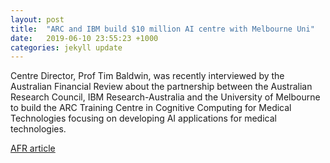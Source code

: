```yaml
---
layout: post
title:  "ARC and IBM build $10 million AI centre with Melbourne Uni"
date:   2019-06-10 23:55:23 +1000
categories: jekyll update
---
```

Centre Director, Prof Tim Baldwin, was recently interviewed by the Australian Financial Review about the partnership between the Australian Research Council, IBM Research-Australia and the University of Melbourne to build the ARC Training Centre in Cognitive Computing for Medical Technologies focusing on developing AI applications for medical technologies.

[AFR article](https://www.afr.com/technology/technology-companies/ibm-invests-10-million-in-melbourne-uni-ai-centre-20190606-p51va7)
